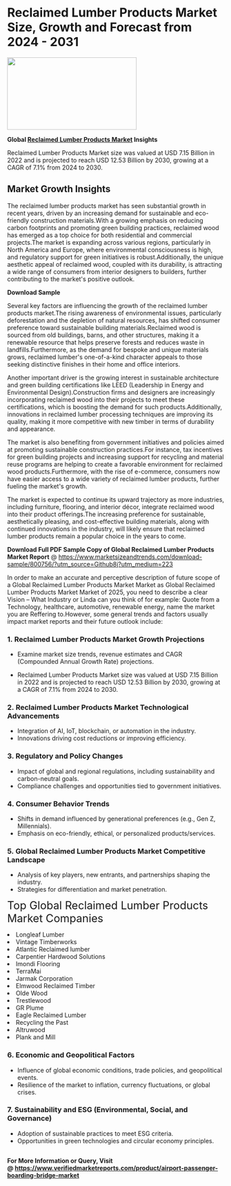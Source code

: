<H1>Reclaimed Lumber Products Market Size, Growth and Forecast from 2024 - 2031</H1><img class="aligncenter size-medium wp-image-584254" src="https://thirdeyenews.in/wp-content/uploads/2024/09/Global-Market-Research-300x168.jpeg" alt="" width="300" height="168" /><p><strong>Global&nbsp;<a href="https://www.marketsizeandtrends.com/download-sample/800756/?utm_source=Github8j?utm_medium=223">Reclaimed Lumber Products Market</a> Insights</strong></p><p>Reclaimed Lumber Products Market size was valued at USD 7.15 Billion in 2022 and is projected to reach USD 12.53 Billion by 2030, growing at a CAGR of 7.1% from 2024 to 2030.</p><p><h2>Market Growth Insights</h2> <p>The reclaimed lumber products market has seen substantial growth in recent years, driven by an increasing demand for sustainable and eco-friendly construction materials.With a growing emphasis on reducing carbon footprints and promoting green building practices, reclaimed wood has emerged as a top choice for both residential and commercial projects.The market is expanding across various regions, particularly in North America and Europe, where environmental consciousness is high, and regulatory support for green initiatives is robust.Additionally, the unique aesthetic appeal of reclaimed wood, coupled with its durability, is attracting a wide range of consumers from interior designers to builders, further contributing to the market's positive outlook.</p> <p><strong>Download Sample</strong></p> <p>Several key factors are influencing the growth of the reclaimed lumber products market.The rising awareness of environmental issues, particularly deforestation and the depletion of natural resources, has shifted consumer preference toward sustainable building materials.Reclaimed wood is sourced from old buildings, barns, and other structures, making it a renewable resource that helps preserve forests and reduces waste in landfills.Furthermore, as the demand for bespoke and unique materials grows, reclaimed lumber's one-of-a-kind character appeals to those seeking distinctive finishes in their home and office interiors.</p> <p>Another important driver is the growing interest in sustainable architecture and green building certifications like LEED (Leadership in Energy and Environmental Design).Construction firms and designers are increasingly incorporating reclaimed wood into their projects to meet these certifications, which is boosting the demand for such products.Additionally, innovations in reclaimed lumber processing techniques are improving its quality, making it more competitive with new timber in terms of durability and appearance.</p> <p>The market is also benefiting from government initiatives and policies aimed at promoting sustainable construction practices.For instance, tax incentives for green building projects and increasing support for recycling and material reuse programs are helping to create a favorable environment for reclaimed wood products.Furthermore, with the rise of e-commerce, consumers now have easier access to a wide variety of reclaimed lumber products, further fueling the market's growth.</p> <p>The market is expected to continue its upward trajectory as more industries, including furniture, flooring, and interior décor, integrate reclaimed wood into their product offerings.The increasing preference for sustainable, aesthetically pleasing, and cost-effective building materials, along with continued innovations in the industry, will likely ensure that reclaimed lumber products remain a popular choice in the years to come.</p> <p><span class=""><strong>Download Full PDF Sample Copy of Global Reclaimed Lumber Products Market Report</strong> @ <a href="https://www.marketsizeandtrends.com/download-sample/800756/?utm_source=Github8j?utm_medium=223" target="_blank">https://www.marketsizeandtrends.com/download-sample/800756/?utm_source=Github8j?utm_medium=223</a></span></p><p>In order to make an accurate and perceptive description of future scope of a Global&nbsp;Reclaimed Lumber Products Market Market as Global&nbsp;Reclaimed Lumber Products Market Market of 2025, you need to describe a clear Vision &ndash; What Industry or Linda can you think of for example: Quote from a Technology, healthcare, automotive, renewable energy, name the market you are Reffering to.However, some general trends and factors usually impact market reports and their future outlook include:</p><h3>1.&nbsp;<strong>Reclaimed Lumber Products Market Growth Projections</strong></h3><ul><li>Examine market size trends, revenue estimates and CAGR (Compounded Annual Growth Rate) projections.</li><li><p>Reclaimed Lumber Products Market size was valued at USD 7.15 Billion in 2022 and is projected to reach USD 12.53 Billion by 2030, growing at a CAGR of 7.1% from 2024 to 2030.</p></li></ul><h3>2.&nbsp;<strong>Reclaimed Lumber Products Market Technological Advancements</strong></h3><ul><li>Integration of AI, IoT, blockchain, or automation in the industry.</li><li>Innovations driving cost reductions or improving efficiency.</li></ul><h3>3.&nbsp;<strong>Regulatory and Policy Changes</strong></h3><ul><li>Impact of global and regional regulations, including sustainability and carbon-neutral goals.</li><li>Compliance challenges and opportunities tied to government initiatives.</li></ul><h3>4.&nbsp;<strong>Consumer Behavior Trends</strong></h3><ul><li>Shifts in demand influenced by generational preferences (e.g., Gen Z, Millennials).</li><li>Emphasis on eco-friendly, ethical, or personalized products/services.</li></ul><h3>5.&nbsp;<strong>Global Reclaimed Lumber Products Market Competitive Landscape</strong></h3><ul><li>Analysis of key players, new entrants, and partnerships shaping the industry.</li><li>Strategies for differentiation and market penetration.</li></ul><p data-pm-slice="1 1 []"><span style="color: inherit; font-family: inherit; font-size: 25px;">Top Global Reclaimed Lumber Products Market Companies</span></p><div class="" data-test-id=""><p><li>Longleaf Lumber</li><li> Vintage Timberworks</li><li> Atlantic Reclaimed lumber</li><li> Carpentier Hardwood Solutions</li><li> Imondi Flooring</li><li> TerraMai</li><li> Jarmak Corporation</li><li> Elmwood Reclaimed Timber</li><li> Olde Wood</li><li> Trestlewood</li><li> GR Plume</li><li> Eagle Reclaimed Lumber</li><li> Recycling the Past</li><li> Altruwood</li><li> Plank and Mill</li></p></div><h3>6.&nbsp;<strong>Economic and Geopolitical Factors</strong></h3><ul><li>Influence of global economic conditions, trade policies, and geopolitical events.</li><li>Resilience of the market to inflation, currency fluctuations, or global crises.</li></ul><h3>7.&nbsp;<strong>Sustainability and ESG (Environmental, Social, and Governance)</strong></h3><ul><li>Adoption of sustainable practices to meet ESG criteria.</li><li>Opportunities in green technologies and circular economy principles.</li></ul><h2><strong style="font-size: 14px;">For More Information or Query, Visit @&nbsp;</strong><a style="background-color: #ffffff; font-size: 14px;" href="https://www.marketsizeandtrends.com/report/reclaimed-lumber-products-market/" target="_blank">https://www.verifiedmarketreports.com/product/airport-passenger-boarding-bridge-market</a></h2>